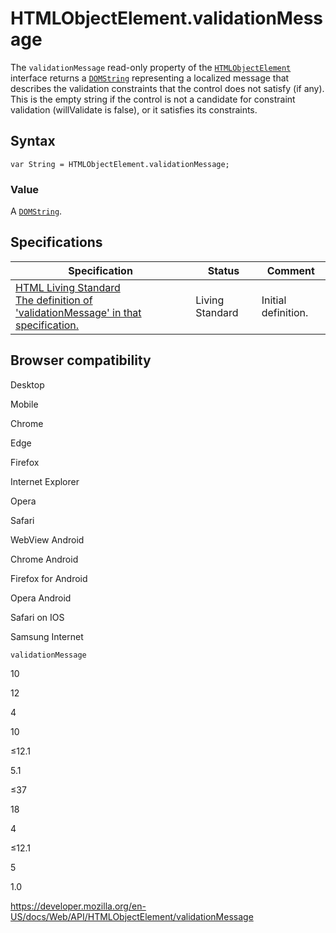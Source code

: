 HTMLObjectElement.validationMessage
===================================

The `validationMessage` read-only property of the [`HTMLObjectElement`](../htmlobjectelement) interface returns a [`DOMString`](../domstring) representing a localized message that describes the validation constraints that the control does not satisfy (if any). This is the empty string if the control is not a candidate for constraint validation (willValidate is false), or it satisfies its constraints.

Syntax
------

    var String = HTMLObjectElement.validationMessage;

### Value

A [`DOMString`](../domstring).

Specifications
--------------

<table><thead><tr class="header"><th>Specification</th><th>Status</th><th>Comment</th></tr></thead><tbody><tr class="odd"><td><a href="https://html.spec.whatwg.org/multipage/#dom-cva-validationmessage">HTML Living Standard<br />
<span class="small">The definition of 'validationMessage' in that specification.</span></a></td><td><span class="spec-living">Living Standard</span></td><td>Initial definition.</td></tr></tbody></table>

Browser compatibility
---------------------

Desktop

Mobile

Chrome

Edge

Firefox

Internet Explorer

Opera

Safari

WebView Android

Chrome Android

Firefox for Android

Opera Android

Safari on IOS

Samsung Internet

`validationMessage`

10

12

4

10

≤12.1

5.1

≤37

18

4

≤12.1

5

1.0

<a href="https://developer.mozilla.org/en-US/docs/Web/API/HTMLObjectElement/validationMessage" class="_attribution-link">https://developer.mozilla.org/en-US/docs/Web/API/HTMLObjectElement/validationMessage</a>
